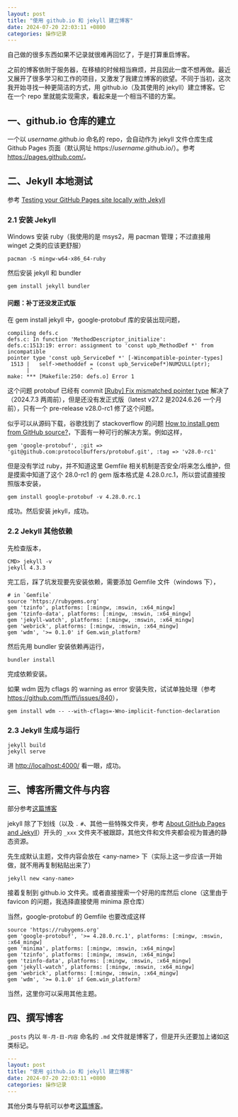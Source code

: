 ```yaml
---
layout: post
title: "使用 github.io 和 jekyll 建立博客"
date: 2024-07-20 22:03:11 +0800
categories: 操作记录
---
```


自己做的很多东西如果不记录就很难再回忆了，于是打算重启博客。

之前的博客依附于服务器，在移植的时候相当麻烦，并且因此一度不想再做。最近又展开了很多学习和工作的项目，又激发了我建立博客的欲望。不同于当初，这次我开始寻找一种更简洁的方式，用 github.io（及其使用的 jekyll）建立博客。它在一个 repo 里就能实现需求，看起来是一个相当不错的方案。

## 一、github.io 仓库的建立

一个以 *username*.github.io 命名的 repo，会自动作为 jekyll 文件仓库生成 Github Pages 页面（默认网址 https://*username*.github.io/）。参考 <https://pages.github.com/>。

## 二、Jekyll 本地测试

参考 [Testing your GitHub Pages site locally with Jekyll](https://docs.github.com/en/pages/setting-up-a-github-pages-site-with-jekyll/testing-your-github-pages-site-locally-with-jekyll)

### 2.1 安装 Jekyll

Windows 安装 ruby（我使用的是 msys2，用 pacman 管理；不过直接用 winget 之类的应该更舒服）

```shell
pacman -S mingw-w64-x86_64-ruby
```

然后安装 jekyll 和 bundler

```shell
gem install jekyll bundler
```

#### 问题：补丁还没发正式版

在 gem install jekyll 中，google-protobuf 库的安装出现问题，

```shell
compiling defs.c
defs.c: In function 'MethodDescriptor_initialize':
defs.c:1513:19: error: assignment to 'const upb_MethodDef *' from incompatible
pointer type 'const upb_ServiceDef *' [-Wincompatible-pointer-types]
 1513 |   self->methoddef = (const upb_ServiceDef*)NUM2ULL(ptr);
      |                   ^
make: *** [Makefile:250: defs.o] Error 1
```

这个问题 protobuf 已经有 commit [[Ruby] Fix mismatched pointer type](https://github.com/protocolbuffers/protobuf/commit/0aa74497527c6656e073f2635019ebc2a946268c) 解决了（2024.7.3 两周前），但是还没有发正式版（latest v27.2 是2024.6.26 一个月前），只有一个 pre-release v28.0-rc1 修了这个问题。

似乎可以从源码下载，谷歌找到了 stackoverflow 的问题 [How to install gem from GitHub source?](https://stackoverflow.com/questions/2577346/how-to-install-gem-from-github-source)，下面有一种可行的解决方案。例如这样，

```shell
gem 'google-protobuf', :git => 'git@github.com:protocolbuffers/protobuf.git', :tag => 'v28.0-rc1'
```

但是没有学过 ruby，并不知道这里 Gemfile 相关机制是否安全/将来怎么维护，但是摸索中知道了这个 28.0-rc1 的 gem 版本格式是 4.28.0.rc.1，所以尝试直接按照版本安装，

```shell
gem install google-protobuf -v 4.28.0.rc.1
```

成功。然后安装 jekyll，成功。

### 2.2 Jekyll 其他依赖

先检查版本，

```shell
CMD> jekyll -v
jekyll 4.3.3
```

完工后，踩了坑发现要先安装依赖，需要添加 Gemfile 文件（windows 下），

```gemfile
# in `Gemfile`
source 'https://rubygems.org'
gem 'tzinfo', platforms: [:mingw, :mswin, :x64_mingw]
gem 'tzinfo-data', platforms: [:mingw, :mswin, :x64_mingw]
gem 'jekyll-watch', platforms: [:mingw, :mswin, :x64_mingw]
gem 'webrick', platforms: [:mingw, :mswin, :x64_mingw]
gem 'wdm', '>= 0.1.0' if Gem.win_platform?
```

然后先用 bundler 安装依赖再运行，

```shell
bundler install
```

完成依赖安装。

如果 wdm 因为 cflags 的 warning as error 安装失败，试试单独处理（参考 <https://github.com/ffi/ffi/issues/840>），

```shell
gem install wdm -- --with-cflags=-Wno-implicit-function-declaration
```

### 2.3 Jekyll 生成与运行

```shell
jekyll build
jekyll serve
```

进 <http://localhost:4000/> 看一眼，成功。

## 三、博客所需文件与内容

部分参考[这篇博客](https://jokinkuang.github.io/2016/09/03/how-to-create-the-jekyll-theme.html)

jekyll 除了下划线（以及 `.` `#`、其他一些特殊文件夹，参考 [About GitHub Pages and Jekyll](https://docs.github.com/en/pages/setting-up-a-github-pages-site-with-jekyll/about-github-pages-and-jekyll#configuring-jekyll-in-your-github-pages-site)）开头的 `_xxx` 文件夹不被跟踪，其他文件和文件夹都会视为普通的静态资源。

先生成默认主题，文件内容会放在 \<any-name\> 下（实际上这一步应该一开始做，就不用再复制粘贴出来了）

```shell
jekyll new <any-name>
```

接着复制到 github.io 文件夹。或者直接搜索一个好用的库然后 clone（这里由于 favicon 的问题，我选择直接使用 minima 原仓库）

当然，google-protobuf 的 Gemfile 也要改成这样

```gemfile
source 'https://rubygems.org'
gem 'google-protobuf', '>= 4.28.0.rc.1', platforms: [:mingw, :mswin, :x64_mingw]
gem 'minima', platforms: [:mingw, :mswin, :x64_mingw]
gem 'tzinfo', platforms: [:mingw, :mswin, :x64_mingw]
gem 'tzinfo-data', platforms: [:mingw, :mswin, :x64_mingw]
gem 'jekyll-watch', platforms: [:mingw, :mswin, :x64_mingw]
gem 'webrick', platforms: [:mingw, :mswin, :x64_mingw]
gem 'wdm', '>= 0.1.0' if Gem.win_platform?
```

当然，这里你可以采用其他主题。

## 四、撰写博客

`_posts` 内以 `年-月-日-内容` 命名的 `.md` 文件就是博客了，但是开头还要加上诸如这类标记。

```yaml
---
layout: post
title: "使用 github.io 和 jekyll 建立博客"
date: 2024-07-20 22:03:11 +0800
categories: 操作记录
---
```

其他分类与导航可以参考[这篇博客](https://zoharandroid.github.io/2019-08-02-Jekyll%E4%B8%AA%E4%BA%BA%E5%8D%9A%E5%AE%A2%E6%B7%BB%E5%8A%A0%E5%88%86%E7%B1%BBCategory%E5%8A%9F%E8%83%BD/)。
